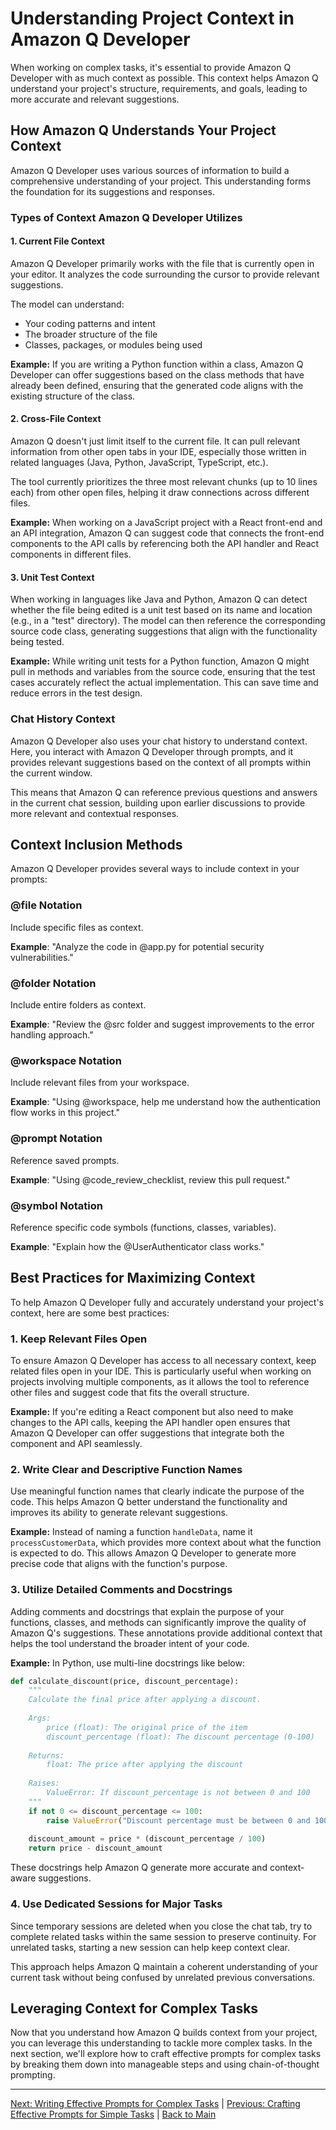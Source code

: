 # Understanding Project Context in Amazon Q Developer

When working on complex tasks, it's essential to provide Amazon Q Developer with as much context as possible. This context helps Amazon Q understand your project's structure, requirements, and goals, leading to more accurate and relevant suggestions.

## How Amazon Q Understands Your Project Context

Amazon Q Developer uses various sources of information to build a comprehensive understanding of your project. This understanding forms the foundation for its suggestions and responses.

### Types of Context Amazon Q Developer Utilizes

#### 1. Current File Context

Amazon Q Developer primarily works with the file that is currently open in your editor. It analyzes the code surrounding the cursor to provide relevant suggestions.

The model can understand:
- Your coding patterns and intent
- The broader structure of the file
- Classes, packages, or modules being used

**Example:**
If you are writing a Python function within a class, Amazon Q Developer can offer suggestions based on the class methods that have already been defined, ensuring that the generated code aligns with the existing structure of the class.

#### 2. Cross-File Context

Amazon Q doesn't just limit itself to the current file. It can pull relevant information from other open tabs in your IDE, especially those written in related languages (Java, Python, JavaScript, TypeScript, etc.).

The tool currently prioritizes the three most relevant chunks (up to 10 lines each) from other open files, helping it draw connections across different files.

**Example:**
When working on a JavaScript project with a React front-end and an API integration, Amazon Q can suggest code that connects the front-end components to the API calls by referencing both the API handler and React components in different files.

#### 3. Unit Test Context

When working in languages like Java and Python, Amazon Q can detect whether the file being edited is a unit test based on its name and location (e.g., in a "test" directory). The model can then reference the corresponding source code class, generating suggestions that align with the functionality being tested.

**Example:**
While writing unit tests for a Python function, Amazon Q might pull in methods and variables from the source code, ensuring that the test cases accurately reflect the actual implementation. This can save time and reduce errors in the test design.

### Chat History Context

Amazon Q Developer also uses your chat history to understand context. Here, you interact with Amazon Q Developer through prompts, and it provides relevant suggestions based on the context of all prompts within the current window.

This means that Amazon Q can reference previous questions and answers in the current chat session, building upon earlier discussions to provide more relevant and contextual responses.

## Context Inclusion Methods

Amazon Q Developer provides several ways to include context in your prompts:

### @file Notation

Include specific files as context.

**Example**: "Analyze the code in @app.py for potential security vulnerabilities."

### @folder Notation

Include entire folders as context.

**Example**: "Review the @src folder and suggest improvements to the error handling approach."

### @workspace Notation

Include relevant files from your workspace.

**Example**: "Using @workspace, help me understand how the authentication flow works in this project."

### @prompt Notation

Reference saved prompts.

**Example**: "Using @code_review_checklist, review this pull request."

### @symbol Notation

Reference specific code symbols (functions, classes, variables).

**Example**: "Explain how the @UserAuthenticator class works."

## Best Practices for Maximizing Context

To help Amazon Q Developer fully and accurately understand your project's context, here are some best practices:

### 1. Keep Relevant Files Open

To ensure Amazon Q Developer has access to all necessary context, keep related files open in your IDE. This is particularly useful when working on projects involving multiple components, as it allows the tool to reference other files and suggest code that fits the overall structure.

**Example:**
If you're editing a React component but also need to make changes to the API calls, keeping the API handler open ensures that Amazon Q Developer can offer suggestions that integrate both the component and API seamlessly.

### 2. Write Clear and Descriptive Function Names

Use meaningful function names that clearly indicate the purpose of the code. This helps Amazon Q better understand the functionality and improves its ability to generate relevant suggestions.

**Example:**
Instead of naming a function `handleData`, name it `processCustomerData`, which provides more context about what the function is expected to do. This allows Amazon Q Developer to generate more precise code that aligns with the function's purpose.

### 3. Utilize Detailed Comments and Docstrings

Adding comments and docstrings that explain the purpose of your functions, classes, and methods can significantly improve the quality of Amazon Q's suggestions. These annotations provide additional context that helps the tool understand the broader intent of your code.

**Example:**
In Python, use multi-line docstrings like below:

```python
def calculate_discount(price, discount_percentage):
    """
    Calculate the final price after applying a discount.
    
    Args:
        price (float): The original price of the item
        discount_percentage (float): The discount percentage (0-100)
        
    Returns:
        float: The price after applying the discount
        
    Raises:
        ValueError: If discount_percentage is not between 0 and 100
    """
    if not 0 <= discount_percentage <= 100:
        raise ValueError("Discount percentage must be between 0 and 100")
    
    discount_amount = price * (discount_percentage / 100)
    return price - discount_amount
```

These docstrings help Amazon Q generate more accurate and context-aware suggestions.

### 4. Use Dedicated Sessions for Major Tasks

Since temporary sessions are deleted when you close the chat tab, try to complete related tasks within the same session to preserve continuity. For unrelated tasks, starting a new session can help keep context clear.

This approach helps Amazon Q maintain a coherent understanding of your current task without being confused by unrelated previous conversations.

## Leveraging Context for Complex Tasks

Now that you understand how Amazon Q builds context from your project, you can leverage this understanding to tackle more complex tasks. In the next section, we'll explore how to craft effective prompts for complex tasks by breaking them down into manageable steps and using chain-of-thought prompting.

---

[Next: Writing Effective Prompts for Complex Tasks](./04-complex-tasks.md) | [Previous: Crafting Effective Prompts for Simple Tasks](./02-simple-tasks.md) | [Back to Main](../README.md)
